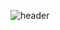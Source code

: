 ![header](https://capsule-render.vercel.app/api?type=cylinder&theme=dark&height=300&section=header&text=Cyanjz's%20repo&fontSize=90&animation=fadeIn
)
